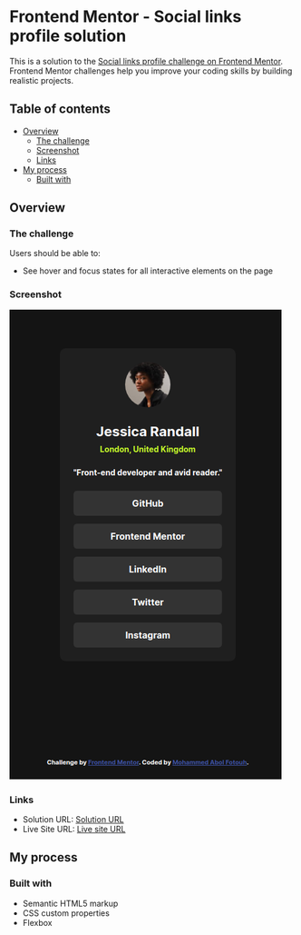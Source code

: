 # Frontend Mentor - Social links profile solution

This is a solution to the [Social links profile challenge on Frontend Mentor](https://www.frontendmentor.io/challenges/social-links-profile-UG32l9m6dQ). Frontend Mentor challenges help you improve your coding skills by building realistic projects.

## Table of contents

- [Overview](#overview)
  - [The challenge](#the-challenge)
  - [Screenshot](#screenshot)
  - [Links](#links)
- [My process](#my-process)
  - [Built with](#built-with)

## Overview

### The challenge

Users should be able to:

- See hover and focus states for all interactive elements on the page

### Screenshot

![](./assets/images/desktop-screenshot.png)

### Links

- Solution URL: [Solution URL](https://github.com/Mohammed-Abol-Fotouh/Social-links-profile)
- Live Site URL: [Live site URL](https://mohammed-abol-fotouh.github.io/Social-links-profile/)

## My process

### Built with

- Semantic HTML5 markup
- CSS custom properties
- Flexbox
